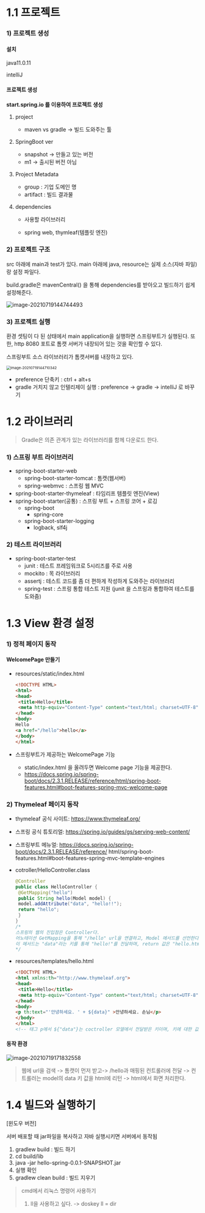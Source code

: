 # 1.1 프로젝트 

### 1) 프로젝트 생성

#### 설치

java11.0.11

intelliJ

#### 프로젝트 생성

**start.spring.io 를 이용하여 프로젝트 생성**

1. project 

   - maven vs gradle -> 빌드 도와주는 툴

2. SpringBoot ver 

   - snapshot -> 만들고 있는 버전
   - m1 -> 출시된 버전 아님

3. Project Metadata

   - group : 기업 도메인 명
   - artifact : 빌드 결과물

4. dependencies

   - 사용할 라이브러리

   - spring web, thymleaf(템플릿 엔진)

### 2) 프로젝트 구조

src 아래에 main과 test가 있다.  main 아래에 java, resource는 실제 소스(자바 파일)랑 설정 파일다.  

build.gradle은 mavenCentral() 을 통해 dependencies를 받아오고 빌드하기 쉽게 설정해준다.

![image-20210719144744493](C:\Users\yujin\AppData\Roaming\Typora\typora-user-images\image-20210719144744493.png)

### 3) 프로젝트 실행

환경 셋팅이 다 된 상태에서 main application을 실행하면 스프링부트가 실행된다. 또한, http 8080 포트로 톰캣 서버가 내장되어 있는 것을 확인할 수 있다. 

스프링부트 소스 라이브러리가 톰캣서버를 내장하고 있다.

<img src="C:\Users\yujin\AppData\Roaming\Typora\typora-user-images\image-20210719144710342.png" alt="image-20210719144710342" style="zoom: 67%;" />

- preference 단축키 : ctrl + alt+s
- gradle 거치지 않고 인텔리제이 실행 : preference -> gradle -> intelliJ 로 바꾸기

# 1.2 라이브러리 

>  Gradle은 의존 관계가 있는 라이브러리를 함께 다운로드 한다.

### 1) 스프링 부트 라이브러리

- spring-boot-starter-web
  - spring-boot-starter-tomcat : 톰캣(웹서버)
  - spring-webmvc : 스프링 웹 MVC
- spring-boot-starter-thymeleaf : 타임리프 템플릿 엔진(View)
- spring-boot-starter(공통) : 스프링 부트  + 스프링 코어 + 로깅
  - spring-boot 
    - spring-core
  - spring-boot-starter-logging
    - logback, slf4j

### 2) 테스트 라이브러리

- spring-boot-starter-test
  - junit : 테스트 프레임워크로 5시리즈를 주로 사용
  - mockito : 목 라이브러리
  - assertj : 테스트 코드를 좀 더 편하게 작성하게 도와주는 라이브러리
  - spring-test : 스프링 통합 테스트 지원 (junit 을 스프링과 통합하여 테스트를 도와줌)

# 1.3 View 환경 설정

### 1) 정적 페이지 동작

#### WelcomePage 만들기

- resources/static/index.html 

  ~~~html
  <!DOCTYPE HTML>
  <html>
  <head>
   <title>Hello</title>
   <meta http-equiv="Content-Type" content="text/html; charset=UTF-8" />
  </head>
  <body>
  Hello
  <a href="/hello">hello</a>
  </body>
  </html>
  ~~~

- 스프링부트가 제공하는 WelcomePage 기능
  - static/index.html 을 올려두면 Welcome page 기능을 제공한다.
  - https://docs.spring.io/spring-boot/docs/2.3.1.RELEASE/reference/html/spring-boot-features.html#boot-features-spring-mvc-welcome-page

### 2) Thymeleaf 페이지 동작

- thymeleaf 공식 사이트: https://www.thymeleaf.org/ 
- 스프링 공식 튜토리얼: https://spring.io/guides/gs/serving-web-content/ 
- 스프링부트 메뉴얼: https://docs.spring.io/spring-boot/docs/2.3.1.RELEASE/reference/ html/spring-boot-features.html#boot-features-spring-mvc-template-engines

- cotroller/HelloController.class

  ~~~java
  @Controller
  public class HelloController {
   @GetMapping("hello")
   public String hello(Model model) {
   model.addAttribute("data", "hello!!");
   return "hello";
   }
  }
  /*
  스프링의 웹의 진입점은 Controller다. 
  어노테이션 GetMapping을 통해 "/hello" url을 연결하고, Model 메서드를 선언한다.
  이 메서드는 "data"라는 키를 통해 "hello!"를 전달하며, return 값은 "hello.html"로 리턴하라는 의미다.
  */
  ~~~

- resources/templates/hello.html

  ~~~html
  <!DOCTYPE HTML>
  <html xmlns:th="http://www.thymeleaf.org">
  <head>
   <title>Hello</title>
   <meta http-equiv="Content-Type" content="text/html; charset=UTF-8" />
  </head>
  <body>
  <p th:text="'안녕하세요. ' + ${data}" >안녕하세요. 손님</p>
  </body>
  </html>
  <!-- 태그 p에서 ${"data"}는 coctroller 모델에서 전달받은 키이며, 키에 대한 값을 리턴한다.-->
  ~~~

#### 동작 환경

![image-20210719171832558](C:\Users\yujin\AppData\Roaming\Typora\typora-user-images\image-20210719171832558.png)

> 웹에 url을 검색 ->  톰캣이 먼저 받고->  /hello과 매핑된 컨트롤러에 전달 -> 컨트롤러는 model의 data 키 값을 html에 리턴 ->  html에서 화면 처리한다.



# 1.4 빌드와 실행하기

[윈도우 버전]

서버 배포할 때 jar파일을 복사하고  자바 실행시키면 서버에서 동작됨

1. gradlew build  : 빌드 하기   
2. cd build/lib 
3. java -jar hello-spring-0.0.1-SNAPSHOT.jar  
4. 실행 확인
5. gradlew clean build   : 빌드 지우기

> cmd에서 리눅스 명령어 사용하기
>
> 1. ll을 사용하고 싶다.  -> doskey ll = dir